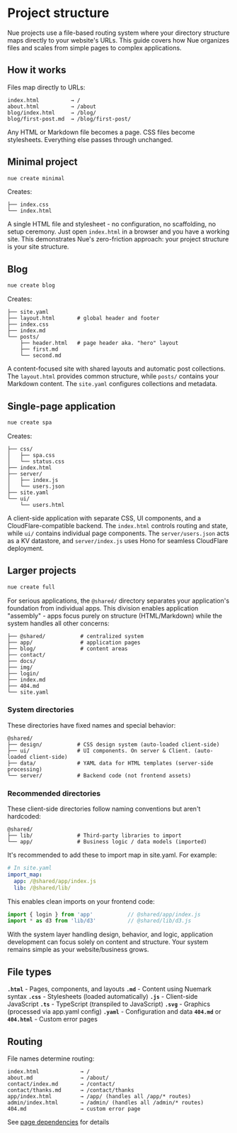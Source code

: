 
# Project structure
Nue projects use a file-based routing system where your directory structure maps directly to your website's URLs. This guide covers how Nue organizes files and scales from simple pages to complex applications.



## How it works

Files map directly to URLs:

```
index.html          → /
about.html          → /about
blog/index.html     → /blog/
blog/first-post.md  → /blog/first-post/
```

Any HTML or Markdown file becomes a page. CSS files become stylesheets. Everything else passes through unchanged.

## Minimal project

```bash
nue create minimal
```

Creates:

```
├── index.css
└── index.html
```

A single HTML file and stylesheet - no configuration, no scaffolding, no setup ceremony. Just open `index.html` in a browser and you have a working site. This demonstrates Nue's zero-friction approach: your project structure is your site structure.


## Blog

```bash
nue create blog
```
Creates:

```
├── site.yaml
├── layout.html       # global header and footer
├── index.css
├── index.md
└── posts/
    ├── header.html   # page header aka. "hero" layout
    ├── first.md
    └── second.md
```

A content-focused site with shared layouts and automatic post collections. The `layout.html` provides common structure, while `posts/` contains your Markdown content. The `site.yaml` configures collections and metadata.


## Single-page application

```bash
nue create spa
```

Creates:

```
├── css/
│   ├── spa.css
│   └── status.css
├── index.html
├── server/
│   ├── index.js
│   └── users.json
├── site.yaml
└── ui/
    └── users.html
```

A client-side application with separate CSS, UI components, and a CloudFlare-compatible backend. The `index.html` controls routing and state, while `ui/` contains individual page components. The `server/users.json` acts as a KV datastore, and `server/index.js` uses Hono for seamless CloudFlare deployment.



## Larger projects

```bash
nue create full
```

For serious applications, the `@shared/` directory separates your application's foundation from individual apps. This division enables application "assembly" - apps focus purely on structure (HTML/Markdown) while the system handles all other concerns:

```
├── @shared/           # centralized system
├── app/               # application pages
├── blog/              # content areas
├── contact/
├── docs/
├── img/
├── login/
├── index.md
├── 404.md
└── site.yaml
```

### System directories

These directories have fixed names and special behavior:

```
@shared/
├── design/           # CSS design system (auto-loaded client-side)
├── ui/               # UI components. On server & Client. (auto-loaded client-side)
├── data/             # YAML data for HTML templates (server-side processing)
└── server/           # Backend code (not frontend assets)
```

### Recommended directories
These client-side directories follow naming conventions but aren't hardcoded:

```
@shared/
├── lib/              # Third-party libraries to import
└── app/              # Business logic / data models (imported)
```

It's recommended to add these to import map in site.yaml. For example:

```yaml
# In site.yaml
import_map:
  app: /@shared/app/index.js
  lib: /@shared/lib/
```

This enables clean imports on your frontend code:

```javascript
import { login } from 'app'           // @shared/app/index.js
import * as d3 from 'lib/d3'          // @shared/lib/d3.js
```

With the system layer handling design, behavior, and logic, application development can focus solely on content and structure. Your system remains simple as your website/business grows.


## File types

**`.html`** - Pages, components, and layouts
**`.md`** - Content using Nuemark syntax
**`.css`** - Stylesheets (loaded automatically)
**`.js`** - Client-side JavaScript
**`.ts`** - TypeScript (transpiled to JavaScript)
**`.svg`** - Graphics (processed via app.yaml config)
**`.yaml`** - Configuration and data
**`404.md`** or **`404.html`** - Custom error pages


## Routing
File names determine routing:

```
index.html             → /
about.md               → /about/
contact/index.md       → /contact/
contact/thanks.md      → /contact/thanks
app/index.html         → /app/ (handles all /app/* routes)
admin/index.html       → /admin/ (handles all /admin/* routes)
404.md                 → custom error page
```

See [page dependencies](page-dependencies) for details



